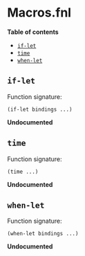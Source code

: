 # Macros.fnl

**Table of contents**

- [`if-let`](#if-let)
- [`time`](#time)
- [`when-let`](#when-let)

## `if-let`
Function signature:

```
(if-let bindings ...)
```

**Undocumented**

## `time`
Function signature:

```
(time ...)
```

**Undocumented**

## `when-let`
Function signature:

```
(when-let bindings ...)
```

**Undocumented**


<!-- Generated with Fenneldoc v1.0.1
     https://gitlab.com/andreyorst/fenneldoc -->

